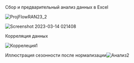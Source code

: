 Сбор и предварительный анализ данных в Excel 

![ProjFlowRAN23_2](https://user-images.githubusercontent.com/126348122/235665045-f725c6f4-0940-4ed3-b54a-bce6f8b9aff4.png)

![Screenshot 2023-03-14 021408](https://user-images.githubusercontent.com/126348122/229847440-008aa25a-55d8-4ad9-9c95-a3882b1aa074.jpg)

Корреляция данных

![Коррелеция1](https://user-images.githubusercontent.com/126348122/229848448-9e13c02e-907d-48f0-aa06-5da744c10fc9.png)

Иллюстрация сезонности после нормализации![Анализ2](https://user-images.githubusercontent.com/126348122/229848226-eb4b28fa-c71a-4d11-b866-ba9d1c784f1c.png)
